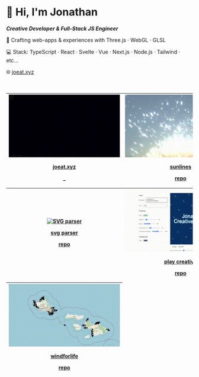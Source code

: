 # 👋 Hi, I'm Jonathan

**_Creative Developer & Full-Stack JS Engineer_**

🎨 Crafting web-apps & experiences with Three.js · WebGL · GLSL

💻 Stack: TypeScript · React · Svelte · Vue · Next.js · Node.js · Tailwind · etc...

🌐 [joeat.xyz](https://joeat.xyz)
<br>
<br>
<br>

<!-- OG_START -->
<table>
	<thead>
		<tr><th>
	<a href="https://joeat.xyz" target="_blank" aria-label="joeat.xyz">
		<img src="./static/d888f6e8566fb9a9cd2a7ab86bc3ae25.gif" alt="joeat.xyz" width="300px" height="auto" style="max-width: 300px;" />
	</a>
	
<a href="https://joeat.xyz" target="_blank" aria-label="joeat.xyz">joeat.xyz</a>
	
_
</th><th>
	<a href="https://jonathan-j8.github.io/sketch-sunlines/" target="_blank" aria-label="Sunlines">
		<img src="./static/da08e9df5fa1d2a033a7234330ceb936.gif" alt="Sunlines" width="300px" height="auto" style="max-width: 300px;" />
	</a>
	
<a href="https://jonathan-j8.github.io/sketch-sunlines/" target="_blank" aria-label="Sunlines">sunlines</a>
	
<a href="https://github.com/jonathan-j8/sketch-sunlines" aria-label="Sunlines repository" target="_blank">repo</a>
</th></tr><tr><th>
	<a href="https://jonathan-j8.github.io/threejs-svg-parser/" target="_blank" aria-label="SVG parser">
		<img src="https://jonathan-j8.github.io/threejs-svg-parser/banner.png" alt="SVG parser" width="300px" height="auto" style="max-width: 300px;" />
	</a>
	
<a href="https://jonathan-j8.github.io/threejs-svg-parser/" target="_blank" aria-label="SVG parser">svg parser</a>
	
<a href="https://github.com/jonathan-j8/threejs-svg-parser" aria-label="SVG parser repository" target="_blank">repo</a>
</th><th>
	<a href="https://jonathan-j8.github.io/play-creative/" target="_blank" aria-label="Play creative">
		<img src="./static/8808abcaf76230b8632f0b5442d3fc14.gif" alt="Play creative" width="300px" height="auto" style="max-width: 300px;" />
	</a>
	
<a href="https://jonathan-j8.github.io/play-creative/" target="_blank" aria-label="Play creative">play creative</a>
	
<a href="https://github.com/jonathan-j8/play-creative" aria-label="Play creative repository" target="_blank">repo</a>
</th></tr><tr><th>
	<a href="https://jonathan-j8.github.io/windforlife/" target="_blank" aria-label="Windforlife">
		<img src="./static/6589a73b15bd7a118c6a65786fdafa95.gif" alt="Windforlife" width="300px" height="auto" style="max-width: 300px;" />
	</a>
	
<a href="https://jonathan-j8.github.io/windforlife/" target="_blank" aria-label="Windforlife">windforlife</a>
	
<a href="https://github.com/jonathan-j8/windforlife" aria-label="Windforlife repository" target="_blank">repo</a>
</th></tr>
	</thead>
</table>
<!-- OG_END -->
